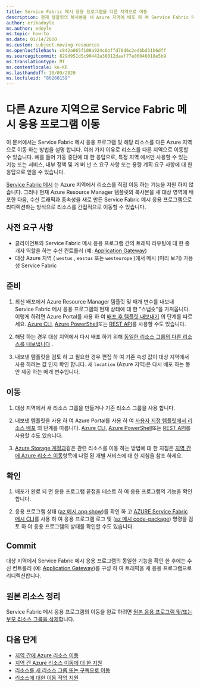 ```yaml
---
title: Service Fabric 메시 응용 프로그램을 다른 지역으로 이동
description: 현재 템플릿의 복사본을 새 Azure 지역에 배포 하 여 Service Fabric 메시 리소스를 이동할 수 있습니다.
author: erikadoyle
ms.author: edoyle
ms.topic: how-to
ms.date: 01/14/2020
ms.custom: subject-moving-resources
ms.openlocfilehash: c842a065f108a924c6bffd70d6c2edbbd31b6dff
ms.sourcegitcommit: 829d951d5c90442a38012daaf77e86046018e5b9
ms.translationtype: MT
ms.contentlocale: ko-KR
ms.lasthandoff: 10/09/2020
ms.locfileid: "86260159"
---
```

# <a name="move-a-service-fabric-mesh-application-to-another-azure-region"></a>다른 Azure 지역으로 Service Fabric 메시 응용 프로그램 이동

이 문서에서는 Service Fabric 메시 응용 프로그램 및 해당 리소스를 다른 Azure 지역으로 이동 하는 방법을 설명 합니다. 여러 가지 이유로 리소스를 다른 지역으로 이동할 수 있습니다. 예를 들어 가동 중단에 대 한 응답으로, 특정 지역 에서만 사용할 수 있는 기능 또는 서비스, 내부 정책 및 거 버 넌 스 요구 사항 또는 용량 계획 요구 사항에 대 한 응답으로 얻을 수 있습니다.

 [Service Fabric 메시](../azure-resource-manager/management/region-move-support.md#microsoftservicefabricmesh) 는 Azure 지역에서 리소스를 직접 이동 하는 기능을 지원 하지 않습니다. 그러나 현재 Azure Resource Manager 템플릿의 복사본을 새 대상 영역에 배포한 다음, 수신 트래픽과 종속성을 새로 만든 Service Fabric 메시 응용 프로그램으로 리디렉션하는 방식으로 리소스를 간접적으로 이동할 수 있습니다.

## <a name="prerequisites"></a>사전 요구 사항

* 클라이언트와 Service Fabric 메시 응용 프로그램 간의 트래픽 라우팅에 대 한 중개자 역할을 하는 수신 컨트롤러 (예: [Application Gateway](../application-gateway/index.yml))
* 대상 Azure 지역 ( `westus` , `eastus` 또는 `westeurope` )에서 메시 (미리 보기) 가용성 Service Fabric

## <a name="prepare"></a>준비

1. 최신 배포에서 Azure Resource Manager 템플릿 및 매개 변수를 내보내 Service Fabric 메시 응용 프로그램의 현재 상태에 대 한 "스냅숏"을 가져옵니다. 이렇게 하려면 Azure Portal를 사용 하 여 [배포 후 템플릿 내보내기](../azure-resource-manager/templates/export-template-portal.md#export-template-after-deployment) 의 단계를 따르세요. [Azure CLI](../azure-resource-manager/management/manage-resource-groups-cli.md#export-resource-groups-to-templates), [Azure PowerShell](../azure-resource-manager/management/manage-resource-groups-powershell.md#export-resource-groups-to-templates)또는 [REST API](/rest/api/resources/resourcegroups/exporttemplate)를 사용할 수도 있습니다.

2. 해당 하는 경우 대상 지역에서 다시 배포 하기 위해 [동일한 리소스 그룹의 다른 리소스를 내보냅니다](../azure-resource-manager/templates/export-template-portal.md#export-template-from-a-resource-group) .

3. 내보낸 템플릿을 검토 하 고 필요한 경우 편집 하 여 기존 속성 값이 대상 지역에서 사용 하려는 값 인지 확인 합니다. 새 `location` (Azure 지역)은 다시 배포 하는 동안 제공 하는 매개 변수입니다.

## <a name="move"></a>이동

1. 대상 지역에서 새 리소스 그룹을 만들거나 기존 리소스 그룹을 사용 합니다.

2. 내보낸 템플릿을 사용 하 여 Azure Portal를 사용 하 여 [사용자 지정 템플릿에서 리소스 배포](../azure-resource-manager/templates/deploy-portal.md#deploy-resources-from-custom-template) 의 단계를 따릅니다. [Azure CLI](../azure-resource-manager/templates/deploy-cli.md), [Azure PowerShell](../azure-resource-manager/templates/deploy-powershell.md)또는 [REST API](../azure-resource-manager/templates/deploy-rest.md)를 사용할 수도 있습니다.

3. [Azure Storage 계정과](../storage/common/storage-account-move.md)같은 관련 리소스를 이동 하는 방법에 대 한 지침은 [지역 간에 Azure 리소스 이동](../azure-resource-manager/management/move-region.md)항목에 나열 된 개별 서비스에 대 한 지침을 참조 하세요.

## <a name="verify"></a>확인

1. 배포가 완료 되 면 응용 프로그램 끝점을 테스트 하 여 응용 프로그램의 기능을 확인 합니다.

2. 응용 프로그램 상태 ([az 메시 app show](/cli/azure/ext/mesh/mesh/app?view=azure-cli-latest#ext-mesh-az-mesh-app-show))를 확인 하 고 [AZURE Service Fabric 메시 CLI](./service-fabric-mesh-quickstart-deploy-container.md#set-up-service-fabric-mesh-cli)를 사용 하 여 응용 프로그램 로그 및 ([az 메시 code-package](/cli/azure/ext/mesh/mesh/code-package-log?view=azure-cli-latest)) 명령을 검토 하 여 응용 프로그램의 상태를 확인할 수도 있습니다.

## <a name="commit"></a>Commit

대상 지역에서 Service Fabric 메시 응용 프로그램의 동일한 기능을 확인 한 후에는 수신 컨트롤러 (예: [Application Gateway](../application-gateway/redirect-overview.md))를 구성 하 여 트래픽을 새 응용 프로그램으로 리디렉션합니다.

## <a name="clean-up-source-resources"></a>원본 리소스 정리

Service Fabric 메시 응용 프로그램의 이동을 완료 하려면 [원본 응용 프로그램 및/또는 부모 리소스 그룹을 삭제](../azure-resource-manager/management/delete-resource-group.md)합니다.

## <a name="next-steps"></a>다음 단계

* [지역 간에 Azure 리소스 이동](../azure-resource-manager/management/move-region.md)
* [지역 간 Azure 리소스 이동에 대 한 지원](../azure-resource-manager/management/region-move-support.md)
* [리소스를 새 리소스 그룹 또는 구독으로 이동](../azure-resource-manager/management/move-resource-group-and-subscription.md)
* [리소스에 대한 이동 작업 지원](../azure-resource-manager/management/move-support-resources.md
)
